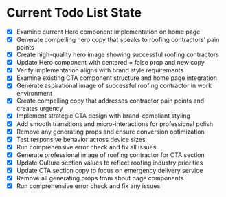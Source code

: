<!-- DO NOT EDIT - Managed by todo_list tool -->
<!-- Updated: 2025-09-27T00:08:41.750Z -->

# Current Todo List State

- [x] Examine current Hero component implementation on home page
- [x] Generate compelling hero copy that speaks to roofing contractors' pain points
- [x] Create high-quality hero image showing successful roofing contractors
- [x] Update Hero component with centered = false prop and new copy
- [x] Verify implementation aligns with brand style requirements
- [x] Examine existing CTA component structure and home page integration
- [x] Generate aspirational image of successful roofing contractor in work environment
- [x] Create compelling copy that addresses contractor pain points and creates urgency
- [x] Implement strategic CTA design with brand-compliant styling
- [x] Add smooth transitions and micro-interactions for professional polish
- [x] Remove any generating props and ensure conversion optimization
- [x] Test responsive behavior across device sizes
- [x] Run comprehensive error check and fix all issues
- [x] Generate professional image of roofing contractor for CTA section
- [x] Update Culture section values to reflect roofing industry priorities
- [x] Update CTA section copy to focus on emergency delivery service
- [x] Remove all generating props from about page components
- [x] Run comprehensive error check and fix any issues
